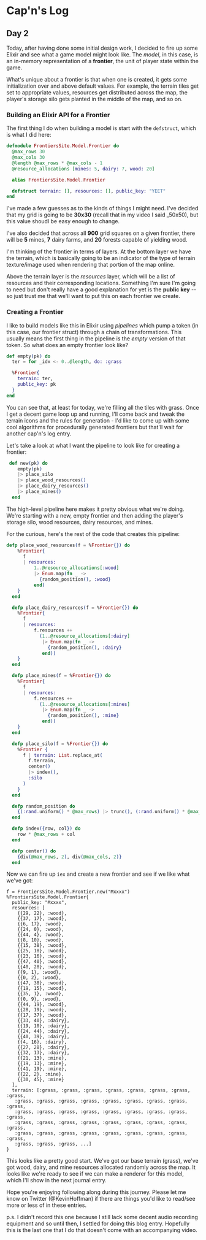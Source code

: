 # Cap'n's Log

## Day 2

Today, after having done some initial design work, I decided to fire up some Elixir and see what a game model might look like. The _model_, in this case, is an in-memory representation of a **frontier**, the unit of player state within the game.

What's unique about a frontier is that when one is created, it gets some initialization over and above default values. For example, the terrain tiles get set to appropriate values, resources get distributed across the map, the player's storage silo gets planted in the middle of the map, and so on.

### Building an Elixir API for a Frontier

The first thing I do when building a model is start with the `defstruct`, which is what I did here:

```elixir
defmodule FrontiersSite.Model.Frontier do
  @max_rows 30
  @max_cols 30
  @length @max_rows * @max_cols - 1
  @resource_allocations [mines: 5, dairy: 7, wood: 20]

  alias FrontiersSite.Model.Frontier

  defstruct terrain: [], resources: [], public_key: "YEET"
end
```

I've made a few guesses as to the kinds of things I might need. I've decided that my grid is going to be **30x30**  (recall that in my video I said _50x50), but this value shoudl be easy enough to change. 

I've also decided that across all **900** grid squares on a given frontier, there will be **5** mines, **7** dairy farms, and **20** forests capable of yielding wood. 

I'm thinking of the frontier in terms of layers. At the bottom layer we have the terrain, which is basically going to be an indicator of the type of terrain texture/image used when rendering that portion of the map online.

Above the terrain layer is the _resources_ layer, which will be a list of resources and their corresponding locations. Something I'm sure I'm going to need but don't really have a good explanation for yet is the **public key** -- so just trust me that we'll want to put this on each frontier we create.

### Creating a Frontier

I like to build models like this in Elixir using _pipelines_ which pump a token (in this case, our frontier struct) through a chain of transformations. This usually means the first thing in the pipeline is the _empty_ version of that token. So what does an empty frontier look like?

```elixir
def empty(pk) do
  ter = for _idx <- 0..@length, do: :grass

  %Frontier{
    terrain: ter,
    public_key: pk
  }
end
```

You can see that, at least for today, we're filling all the tiles with grass. Once I get a decent game loop up and running, I'll come back and tweak the terrain icons and the rules for generation - I'd like to come up with some cool algorithms for procedurally generated frontiers but that'll wait for another cap'n's log entry.

Let's take a look at what I want the pipeline to look like for creating a frontier:

```elixir
 def new(pk) do
    empty(pk)
    |> place_silo
    |> place_wood_resources()
    |> place_dairy_resources()
    |> place_mines()
  end
```
The high-level pipeline here makes it pretty obvious what we're doing. We're starting with a new, empty frontier and then adding the player's storage silo, wood resources, dairy resources, and mines.

For the curious, here's the rest of the code that creates this pipeline:

```elixir
defp place_wood_resources(f = %Frontier{}) do
    %Frontier{
      f
      | resources:
          1..@resource_allocations[:wood]
          |> Enum.map(fn _ ->
            {random_position(), :wood}
          end)
    }
  end

  defp place_dairy_resources(f = %Frontier{}) do
    %Frontier{
      f
      | resources:
          f.resources ++
            (1..@resource_allocations[:dairy]
             |> Enum.map(fn _ ->
               {random_position(), :dairy}
             end))
    }
  end

  defp place_mines(f = %Frontier{}) do
    %Frontier{
      f
      | resources:
          f.resources ++
            (1..@resource_allocations[:mines]
             |> Enum.map(fn _ ->
               {random_position(), :mine}
             end))
    }
  end

  defp place_silo(f = %Frontier{}) do
    %Frontier {
      f | terrain: List.replace_at(
        f.terrain,
        center()
        |> index(),
        :silo
      )
    }
  end

  defp random_position do
    {(:rand.uniform() * @max_rows) |> trunc(), (:rand.uniform() * @max_cols) |> trunc()}
  end

  defp index({row, col}) do
    row * @max_rows + col
  end

  defp center() do
    {div(@max_rows, 2), div(@max_cols, 2)}
  end
```

Now we can fire up `iex` and create a new frontier and see if we like what we've got:

```shell
f = FrontiersSite.Model.Frontier.new("Mxxxx")
%FrontiersSite.Model.Frontier{
  public_key: "Mxxxx",
  resources: [
    {{29, 22}, :wood},
    {{37, 17}, :wood},
    {{6, 17}, :wood},
    {{24, 0}, :wood},
    {{44, 4}, :wood},
    {{8, 10}, :wood},
    {{15, 38}, :wood},
    {{25, 18}, :wood},
    {{23, 16}, :wood},
    {{47, 40}, :wood},
    {{40, 28}, :wood},
    {{9, 1}, :wood},
    {{0, 2}, :wood},
    {{47, 38}, :wood},
    {{19, 15}, :wood},
    {{35, 1}, :wood},
    {{0, 9}, :wood},
    {{44, 19}, :wood},
    {{28, 19}, :wood},
    {{17, 37}, :wood},
    {{33, 40}, :dairy},
    {{19, 10}, :dairy},
    {{24, 44}, :dairy},
    {{40, 39}, :dairy},
    {{4, 16}, :dairy},
    {{27, 28}, :dairy},
    {{32, 13}, :dairy},
    {{21, 13}, :mine},
    {{19, 13}, :mine},
    {{41, 19}, :mine},
    {{22, 2}, :mine},
    {{30, 45}, :mine}
  ],
  terrain: [:grass, :grass, :grass, :grass, :grass, :grass, :grass, :grass,
   :grass, :grass, :grass, :grass, :grass, :grass, :grass, :grass, :grass,
   :grass, :grass, :grass, :grass, :grass, :grass, :grass, :grass, :grass,
   :grass, :grass, :grass, :grass, :grass, :grass, :grass, :grass, :grass,
   :grass, :grass, :grass, :grass, :grass, :grass, :grass, :grass, :grass,
   :grass, :grass, :grass, ...]
}
```

This looks like a pretty good start. We've got our base terrain (grass), we've got wood, dairy, and mine resources allocated randomly across the map. It looks like we're ready to see if we can make a renderer for this model, which I'll show in the next journal entry.

Hope you're enjoying following along during this journey. Please let me know on Twitter (@KevinHoffman) if there are things you'd like to read/see more or less of in these entries.

p.s. I didn't record this one because I still lack some decent audio recording equipment and so until then, I settled for doing this blog entry. Hopefully this is the last one that I do that doesn't come with an accompanying video.